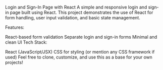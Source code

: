 Login and Sign-In Page with React
A simple and responsive login and sign-in page built using React. This project demonstrates the use of React for form handling, user input validation, and basic state management.

Features:

React-based form validation
Separate login and sign-in forms
Minimal and clean UI
Tech Stack:

React (JavaScript/JSX)
CSS for styling (or mention any CSS framework if used)
Feel free to clone, customize, and use this as a base for your own projects!
